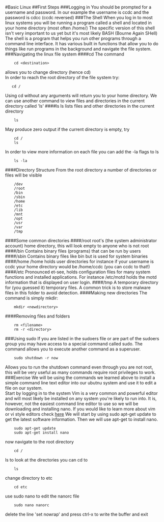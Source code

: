 #Basic Linux
##First Steps
###Logging in
You should be prompted for a username and password. In our example the username is ccdc and the password is cdcc (ccdc reversed)
###The Shell
When you log in to most linux systems you will be running a program called a shell and located in your home directory (most often /home/<username>)  The specific version of this shell isn't very important to us yet but it's most likely BASH (Bourne Again SHell) The shell is a program that helps you run other programs through a command line interface. It has various built in functions that allow you to do things like run programs in the background and navigate the file system.
###Navigating the linux file system
####cd
The command
~~~
    cd <destination>
~~~
allows you to change directory (hence cd)  
In order to reach the root directory of the file system try:
~~~
   cd /
~~~
Using cd without any arguments will return you to your home directory.
We can use another command to view files and directories in the current directory called 'ls'
####ls
ls lists files and other directories in the current directory
~~~
    ls
~~~
May produce zero output if the current directory is empty, try
~~~
    cd /
    ls
~~~
In order to view more information on each file you can add the -la flags to ls
~~~
    ls -la
~~~
####Directory Structure
From the root directory a number of directories or files will be visible
~~~
    /dev
    /root
    /bin
    /sbin
    /home
    /etc
    /lib
    /mnt
    /opt
    /usr
    /var
    /tmp
~~~
####Some common directories
####/root
root's (the system administrator account) home directory, this will look empty to anyone who is not root
####/bin
Contains binary files (programs) that can be run by users
####/sbin
Contains binary files like bin but is used for system binaries
####/home
/home holds user directories for instance if your username is ccdc your home directory would be /home/ccdc (you can ccdc to that!)
####/etc
Pronounced et-see, holds configuration files for many system functions and installed applications. For instance /etc/motd holds the motd information that is displayed on user login.
####/tmp
A temporary directory for (you guessed it) temporary files. A common trick is to store malware files in this folder to avoid detection.
####Making new directories
The command is simply mkdir:
~~~
    mkdir <newdirectory>
~~~
####Removing files and folders
~~~
    rm <filename>
    rm -r <directory>
~~~
###Using sudo
If you are listed in the sudoers file or are part of the sudoers group you may have access to a special command called sudo. The command allows you to execute another command as a superuser.
~~~
    sudo shutdown -r now
~~~
Allows you to run the shutdown command even through you are not root, this will be very useful as many commands require root privileges to work.
###Exercise
We will be using the commands we learned above to install a simple command line text editor into our ubutnu system and use it to edit a file on our system.  
Start by logging in to the system
Vim is a very common and powerful editor and will most likely be installed on any system you're likely to run into. It is, however, not the easiest command line editor to use so we will be downloading and installing nano. If you would like to learn more about vim or vi style editors check [here](http://www.vim.org/) We will start by using sudo apt-get update to get the latest software information. Then we will use apt-get to install nano.
~~~
    sudo apt-get update
    sudo apt-get install nano
~~~~
now navigate to the root directory
~~~
    cd /
~~~
ls to look at the directories you can cd to
~~~
    ls
~~~
change directory to etc
~~~
    cd etc
~~~
use sudo nano to edit the nanorc file
~~~
    sudo nano nanorc
~~~
delete the line 'set nowrap' and press ctrl-x to write the buffer and exit
